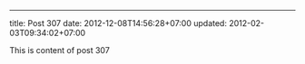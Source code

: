 ---
title: Post 307
date: 2012-12-08T14:56:28+07:00
updated: 2012-02-03T09:34:02+07:00

This is content of post 307